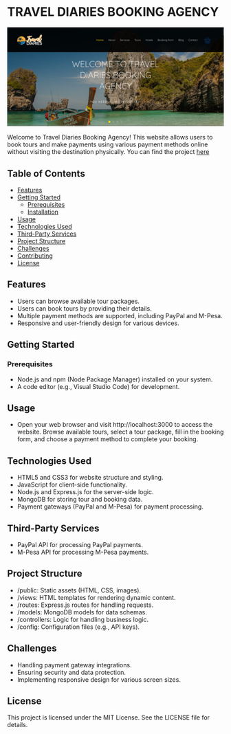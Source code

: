 # TRAVEL DIARIES BOOKING AGENCY

![TRAVEL DIARIES](./SCREENSHOT.png)

Welcome to Travel Diaries Booking Agency! This website allows users to book tours and make payments using various payment methods online without visiting the destination physically. You can find the project [here](https://traveldiariesagency.vercel.app/)

## Table of Contents

- [Features](#features)
- [Getting Started](#getting-started)
  - [Prerequisites](#prerequisites)
  - [Installation](#installation)
- [Usage](#usage)
- [Technologies Used](#technologies-used)
- [Third-Party Services](#third-party-services)
- [Project Structure](#project-structure)
- [Challenges](#challenges)
- [Contributing](#contributing)
- [License](#license)

## Features

- Users can browse available tour packages.
- Users can book tours by providing their details.
- Multiple payment methods are supported, including PayPal and M-Pesa.
- Responsive and user-friendly design for various devices.

## Getting Started

### Prerequisites

- Node.js and npm (Node Package Manager) installed on your system.
- A code editor (e.g., Visual Studio Code) for development.

## Usage

- Open your web browser and visit http://localhost:3000 to access the website.
Browse available tours, select a tour package, fill in the booking form, and choose a payment method to complete your booking.

## Technologies Used

- HTML5 and CSS3 for website structure and styling.
- JavaScript for client-side functionality.
- Node.js and Express.js for the server-side logic.
- MongoDB for storing tour and booking data.
- Payment gateways (PayPal and M-Pesa) for payment processing.

## Third-Party Services

- PayPal API for processing PayPal payments.
- M-Pesa API for processing M-Pesa payments.

## Project Structure

- /public: Static assets (HTML, CSS, images).
- /views: HTML templates for rendering dynamic content.
- /routes: Express.js routes for handling requests.
- /models: MongoDB models for data schemas.
- /controllers: Logic for handling business logic.
- /config: Configuration files (e.g., API keys).

## Challenges

- Handling payment gateway integrations.
- Ensuring security and data protection.
- Implementing responsive design for various screen sizes.

## License

This project is licensed under the MIT License. See the LICENSE file for details.
